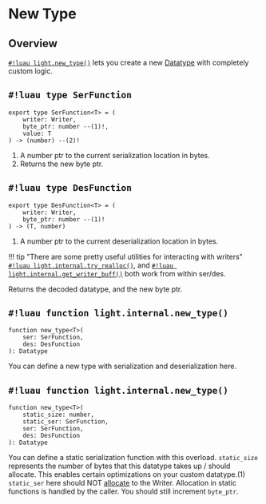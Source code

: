 # New Type

## Overview

[`#!luau light.new_type()`](./new_type.md) lets you create a new [Datatype](../../datatypes/index.md) with completely
custom logic.

## `#!luau type SerFunction`

```luau title='<!-- client --> <!-- server --> <!-- shared --> <!-- experimental --> <!-- internal -->'
export type SerFunction<T> = (
    writer: Writer,
    byte_ptr: number --(1)!,
    value: T
) -> (number) --(2)!
```

1. A number ptr to the current serialization location in bytes.
2. Returns the new byte ptr.

## `#!luau type DesFunction`

```luau title='<!-- client --> <!-- server --> <!-- shared --> <!-- experimental --> <!-- internal -->'
export type DesFunction<T> = (
    writer: Writer,
    byte_ptr: number --(1)!
) -> (T, number)
```

1. A number ptr to the current deserialization location in bytes.

!!! tip "There are some pretty useful utilities for interacting with writers"
    [`#!luau light.internal.try_realloc()`](../io/writer/try_realloc.md), and
    [`#!luau light.internal.get_writer_buff()`](../io/writer/get_writer_buff.md) both work from within ser/des.

Returns the decoded datatype, and the new byte ptr.

## `#!luau function light.internal.new_type()`

```luau title='<!-- client --> <!-- server --> <!-- shared --> <!-- experimental --> <!-- sync --> <!-- internal -->'
function new_type<T>(
    ser: SerFunction,
    des: DesFunction
): Datatype
```

You can define a new type with serialization and deserialization here.

## `#!luau function light.internal.new_type()`

```luau title='<!-- client --> <!-- server --> <!-- shared --> <!-- experimental --> <!-- sync --> <!-- internal -->'
function new_type<T>(
    static_size: number,
    static_ser: SerFunction,
    ser: SerFunction,
    des: DesFunction
): Datatype
```

You can define a static serialization function with this overload. `static_size` represents the number of bytes that
this datatype takes up / should allocate. This enables certain optimizations on your custom datatype.(1)
`static_ser` here should NOT [allocate](../io/writer/try_realloc.md) to the Writer. Allocation in static functions is
handled by the caller. You should still increment `byte_ptr`.
